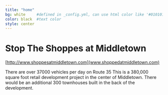 ```yaml
---
title: "home"
bg: white     #defined in _config.yml, can use html color like '#010101'
color: black  #text color
style: center
---
```


# Stop The Shoppes at Middletown
[http://www.shoppesatmiddletown.com](www.shoppedatmiddletown.com)

There are over 37000 vehicles per day on Route 35
This is a 380,000 square foot retail development project in the center of Middletown.
There would be an additional 300 townhouses built in the back of the development.
